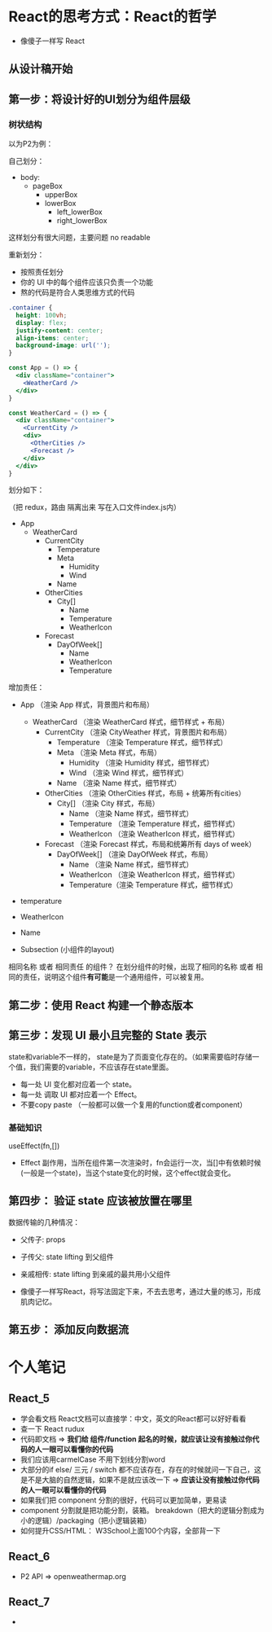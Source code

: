
# React的思考方式：React的哲学
- 像傻子一样写 React

## 从设计稿开始

## 第一步：将设计好的UI划分为组件层级

### 树状结构
以为P2为例：

自己划分：
- body:
  - pageBox
    - upperBox
    - lowerBox
      - left_lowerBox
      - right_lowerBox

这样划分有很大问题，主要问题 no readable

重新划分：

- 按照责任划分
- 你的 UI 中的每个组件应该只负责一个功能
- 熬的代码是符合人类思维方式的代码

```css
.container {
  height: 100vh;
  display: flex;
  justify-content: center;
  align-items: center;
  background-image: url('');
}
```

```jsx
const App = () => {
  <div className="container">
    <WeatherCard />
  </div>
}
```

```jsx
const WeatherCard = () => {
  <div className="container">
    <CurrentCity />
    <div>
      <OtherCities />
      <Forecast />
    </div>
  </div>
}
```


划分如下：

（把 redux，路由 隔离出来 写在入口文件index.js内）

- App 
  - WeatherCard 
    - CurrentCity 
      - Temperature 
      - Meta 
        - Humidity 
        - Wind 
      - Name 
    - OtherCities 
      - City[] 
        - Name 
        - Temperature 
        - WeatherIcon 
    - Forecast
      - DayOfWeek[] 
        - Name 
        - WeatherIcon 
        - Temperature


增加责任：

- App （渲染 App 样式，背景图片和布局）
  - WeatherCard （渲染 WeatherCard 样式，细节样式 + 布局）
    - CurrentCity （渲染 CityWeather 样式，背景图片和布局）
      - Temperature （渲染 Temperature 样式，细节样式）
      - Meta （渲染 Meta 样式，布局）
        - Humidity （渲染 Humidity 样式，细节样式）
        - Wind （渲染 Wind 样式，细节样式）
      - Name （渲染 Name 样式，细节样式）
    - OtherCities （渲染 OtherCities 样式，布局 + 统筹所有cities）
      - City[] （渲染 City 样式，布局）
        - Name （渲染 Name 样式，细节样式）
        - Temperature （渲染 Temperature 样式，细节样式）
        - WeatherIcon （渲染 WeatherIcon 样式，细节样式）
    - Forecast （渲染 Forecast 样式，布局和统筹所有 days of week）
      - DayOfWeek[] （渲染 DayOfWeek 样式，布局）
        - Name （渲染 Name 样式，细节样式） 
        - WeatherIcon （渲染 WeatherIcon 样式，细节样式）
        - Temperature（渲染 Temperature 样式，细节样式）

- temperature
- WeatherIcon
- Name
- Subsection (小组件的layout)

相同名称 或者 相同责任 的组件？
在划分组件的时候，出现了相同的名称 或者 相同的责任，说明这个组件**有可能**是一个通用组件，可以被复用。

## 第二步：使用 React 构建一个静态版本

## 第三步：发现 UI 最小且完整的 State 表示

state和variable不一样的， state是为了页面变化存在的。（如果需要临时存储一个值，我们需要的variable，不应该存在state里面。

- 每一处 UI 变化都对应着一个 state。
- 每一处 调取 UI 都对应着一个 Effect。
- 不要copy paste （一般都可以做一个复用的function或者component）

### 基础知识

useEffect(fn,[])
- Effect 副作用，当所在组件第一次渲染时，fn会运行一次，当[]中有依赖时候(一般是一个state)，当这个state变化的时候，这个effect就会变化。 

## 第四步： 验证 state 应该被放置在哪里

数据传输的几种情况：
- 父传子: props
- 子传父: state lifting 到父组件
- 亲戚相传: state lifting 到亲戚的最共用小父组件

- 像傻子一样写React，将写法固定下来，不去去思考，通过大量的练习，形成肌肉记忆。

## 第五步： 添加反向数据流




# 个人笔记
## React_5
- 学会看文档 React文档可以直接学：中文，英文的React都可以好好看看
- 查一下 React rudux
- 代码即文档 => **我们给 组件/function 起名的时候，就应该让没有接触过你代码的人一眼可以看懂你的代码**
- 我们应该用carmelCase 不用下划线分割word
- 大部分的if else/ 三元 / switch 都不应该存在，存在的时候就问一下自己，这是不是大脑的自然逻辑，如果不是就应该改一下 => **应该让没有接触过你代码的人一眼可以看懂你的代码**
- 如果我们把 component 分割的很好，代码可以更加简单，更易读
- component 分割就是把功能分割，装箱。 breakdown（把大的逻辑分割成为小的逻辑）/packaging（把小逻辑装箱）
- 如何提升CSS/HTML： W3School上面100个内容，全部背一下

## React_6
- P2 API => openweathermap.org

## React_7
- 


